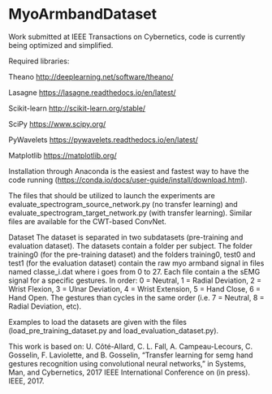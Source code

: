 # MyoArmbandDataset
Work submitted at IEEE Transactions on Cybernetics, code is currently being optimized and simplified.

Required libraries: 

Theano http://deeplearning.net/software/theano/ 

Lasagne https://lasagne.readthedocs.io/en/latest/

Scikit-learn http://scikit-learn.org/stable/

SciPy https://www.scipy.org/

PyWavelets https://pywavelets.readthedocs.io/en/latest/

Matplotlib https://matplotlib.org/


Installation through Anaconda is the easiest and fastest way to have the code running (https://conda.io/docs/user-guide/install/download.html). 

The files that should be utilized to launch the experiments are evaluate_spectrogram_source_network.py (no transfer learning) and evaluate_spectrogram_target_network.py (with transfer learning). Similar files are available for the CWT-based ConvNet. 


Dataset
The dataset is separated in two subdatasets (pre-training and evaluation dataset). The datasets contain a folder per subject. The folder training0 (for the pre-training dataset) and the folders training0, test0 and test1 (for the evaluation dataset) contain the raw myo armband signal in files named classe_i.dat where i goes from 0 to 27. Each file contain a the sEMG signal for a specific gestures. In order: 0 = Neutral, 1 = Radial Deviation, 2 = Wrist Flexion, 3 = Ulnar Deviation, 4 = Wrist Extension, 5 = Hand Close, 6 = Hand Open. The gestures than cycles in the same order (i.e. 7 = Neutral, 8 = Radial Deviation, etc). 

Examples to load the datasets are given with the files (load_pre_training_dataset.py and load_evaluation_dataset.py).

This work is based on: 
U. Côté-Allard, C. L. Fall, A. Campeau-Lecours, C. Gosselin, F. Laviolette,  and  B.  Gosselin,  “Transfer  learning  for  semg  hand  gestures recognition using convolutional neural networks,” in Systems, Man, and Cybernetics, 2017 IEEE International Conference on (in press). IEEE, 2017.
